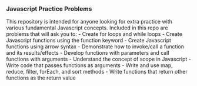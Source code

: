 ### Javascript Practice Problems

This repository is intended for anyone looking for extra practice with various
fundamental Javascript concepts. Included in this repo are problems that will ask 
you to:
    - Create for loops and while loops
    - Create Javascript functions using the function keyword
    - Create Javascript functions using arrow syntax
    - Demonstrate how to invoke/call a function and its results/effects
    - Develop functions with parameters and call functions with arguments
    - Understand the concept of scope in Javascript
    - Write code that passes functions as arguments
    - Write and use map, reduce, filter, forEach, and sort methods
    - Write functions that return other functions as the return value
